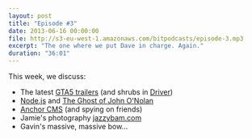 ```yaml
---
layout: post
title: "Episode #3"
date: 2013-06-16 00:00:00
file: http://s3-eu-west-1.amazonaws.com/bitpodcasts/episode-3.mp3
excerpt: "The one where we put Dave in charge. Again."
duration: "36:01"
---
```


This week, we discuss:

* The latest [GTA5 trailers](http://www.youtube.com/watch?v=A0RLOOyhr9M) (and shrubs in [Driver](http://en.wikipedia.org/wiki/Driver_(video_game)))
* [Node.js](http://nodejs.org/) and [The Ghost of John O'Nolan](http://tryghost.org/)
* [Anchor CMS](http://anchorcms.com/) (and spying on friends)
* Jamie's photography [jazzybam.com](http://jazzybam.com)
* Gavin's massive, massive bow...
